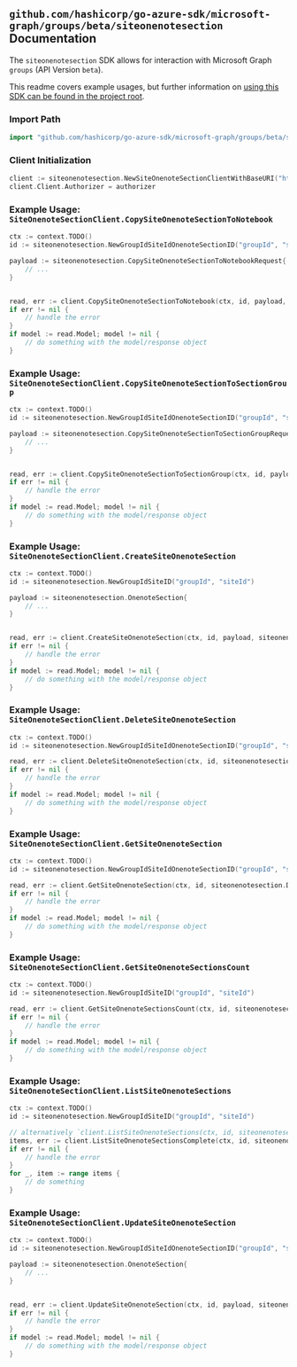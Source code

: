 
## `github.com/hashicorp/go-azure-sdk/microsoft-graph/groups/beta/siteonenotesection` Documentation

The `siteonenotesection` SDK allows for interaction with Microsoft Graph `groups` (API Version `beta`).

This readme covers example usages, but further information on [using this SDK can be found in the project root](https://github.com/hashicorp/go-azure-sdk/tree/main/docs).

### Import Path

```go
import "github.com/hashicorp/go-azure-sdk/microsoft-graph/groups/beta/siteonenotesection"
```


### Client Initialization

```go
client := siteonenotesection.NewSiteOnenoteSectionClientWithBaseURI("https://graph.microsoft.com")
client.Client.Authorizer = authorizer
```


### Example Usage: `SiteOnenoteSectionClient.CopySiteOnenoteSectionToNotebook`

```go
ctx := context.TODO()
id := siteonenotesection.NewGroupIdSiteIdOnenoteSectionID("groupId", "siteId", "onenoteSectionId")

payload := siteonenotesection.CopySiteOnenoteSectionToNotebookRequest{
	// ...
}


read, err := client.CopySiteOnenoteSectionToNotebook(ctx, id, payload, siteonenotesection.DefaultCopySiteOnenoteSectionToNotebookOperationOptions())
if err != nil {
	// handle the error
}
if model := read.Model; model != nil {
	// do something with the model/response object
}
```


### Example Usage: `SiteOnenoteSectionClient.CopySiteOnenoteSectionToSectionGroup`

```go
ctx := context.TODO()
id := siteonenotesection.NewGroupIdSiteIdOnenoteSectionID("groupId", "siteId", "onenoteSectionId")

payload := siteonenotesection.CopySiteOnenoteSectionToSectionGroupRequest{
	// ...
}


read, err := client.CopySiteOnenoteSectionToSectionGroup(ctx, id, payload, siteonenotesection.DefaultCopySiteOnenoteSectionToSectionGroupOperationOptions())
if err != nil {
	// handle the error
}
if model := read.Model; model != nil {
	// do something with the model/response object
}
```


### Example Usage: `SiteOnenoteSectionClient.CreateSiteOnenoteSection`

```go
ctx := context.TODO()
id := siteonenotesection.NewGroupIdSiteID("groupId", "siteId")

payload := siteonenotesection.OnenoteSection{
	// ...
}


read, err := client.CreateSiteOnenoteSection(ctx, id, payload, siteonenotesection.DefaultCreateSiteOnenoteSectionOperationOptions())
if err != nil {
	// handle the error
}
if model := read.Model; model != nil {
	// do something with the model/response object
}
```


### Example Usage: `SiteOnenoteSectionClient.DeleteSiteOnenoteSection`

```go
ctx := context.TODO()
id := siteonenotesection.NewGroupIdSiteIdOnenoteSectionID("groupId", "siteId", "onenoteSectionId")

read, err := client.DeleteSiteOnenoteSection(ctx, id, siteonenotesection.DefaultDeleteSiteOnenoteSectionOperationOptions())
if err != nil {
	// handle the error
}
if model := read.Model; model != nil {
	// do something with the model/response object
}
```


### Example Usage: `SiteOnenoteSectionClient.GetSiteOnenoteSection`

```go
ctx := context.TODO()
id := siteonenotesection.NewGroupIdSiteIdOnenoteSectionID("groupId", "siteId", "onenoteSectionId")

read, err := client.GetSiteOnenoteSection(ctx, id, siteonenotesection.DefaultGetSiteOnenoteSectionOperationOptions())
if err != nil {
	// handle the error
}
if model := read.Model; model != nil {
	// do something with the model/response object
}
```


### Example Usage: `SiteOnenoteSectionClient.GetSiteOnenoteSectionsCount`

```go
ctx := context.TODO()
id := siteonenotesection.NewGroupIdSiteID("groupId", "siteId")

read, err := client.GetSiteOnenoteSectionsCount(ctx, id, siteonenotesection.DefaultGetSiteOnenoteSectionsCountOperationOptions())
if err != nil {
	// handle the error
}
if model := read.Model; model != nil {
	// do something with the model/response object
}
```


### Example Usage: `SiteOnenoteSectionClient.ListSiteOnenoteSections`

```go
ctx := context.TODO()
id := siteonenotesection.NewGroupIdSiteID("groupId", "siteId")

// alternatively `client.ListSiteOnenoteSections(ctx, id, siteonenotesection.DefaultListSiteOnenoteSectionsOperationOptions())` can be used to do batched pagination
items, err := client.ListSiteOnenoteSectionsComplete(ctx, id, siteonenotesection.DefaultListSiteOnenoteSectionsOperationOptions())
if err != nil {
	// handle the error
}
for _, item := range items {
	// do something
}
```


### Example Usage: `SiteOnenoteSectionClient.UpdateSiteOnenoteSection`

```go
ctx := context.TODO()
id := siteonenotesection.NewGroupIdSiteIdOnenoteSectionID("groupId", "siteId", "onenoteSectionId")

payload := siteonenotesection.OnenoteSection{
	// ...
}


read, err := client.UpdateSiteOnenoteSection(ctx, id, payload, siteonenotesection.DefaultUpdateSiteOnenoteSectionOperationOptions())
if err != nil {
	// handle the error
}
if model := read.Model; model != nil {
	// do something with the model/response object
}
```
